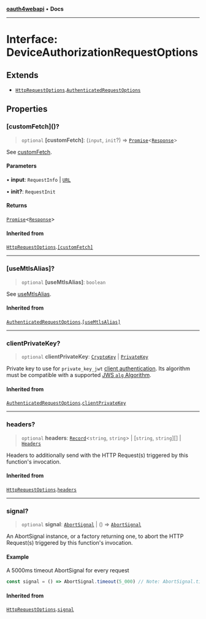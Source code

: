 [**oauth4webapi**](../README.md) • **Docs**

***

# Interface: DeviceAuthorizationRequestOptions

## Extends

- [`HttpRequestOptions`](HttpRequestOptions.md).[`AuthenticatedRequestOptions`](AuthenticatedRequestOptions.md)

## Properties

### \[customFetch\]()?

> `optional` **\[customFetch\]**: (`input`, `init`?) => [`Promise`](https://developer.mozilla.org/docs/Web/JavaScript/Reference/Global_Objects/Promise)\<[`Response`](https://developer.mozilla.org/docs/Web/API/Response)\>

See [customFetch](../variables/customFetch.md).

#### Parameters

• **input**: `RequestInfo` \| [`URL`](https://developer.mozilla.org/docs/Web/API/URL)

• **init?**: `RequestInit`

#### Returns

[`Promise`](https://developer.mozilla.org/docs/Web/JavaScript/Reference/Global_Objects/Promise)\<[`Response`](https://developer.mozilla.org/docs/Web/API/Response)\>

#### Inherited from

[`HttpRequestOptions`](HttpRequestOptions.md).[`[customFetch]`](HttpRequestOptions.md#%5Bcustomfetch%5D)

***

### \[useMtlsAlias\]?

> `optional` **\[useMtlsAlias\]**: `boolean`

See [useMtlsAlias](../variables/useMtlsAlias.md).

#### Inherited from

[`AuthenticatedRequestOptions`](AuthenticatedRequestOptions.md).[`[useMtlsAlias]`](AuthenticatedRequestOptions.md#%5Busemtlsalias%5D)

***

### clientPrivateKey?

> `optional` **clientPrivateKey**: [`CryptoKey`](https://developer.mozilla.org/docs/Web/API/CryptoKey) \| [`PrivateKey`](PrivateKey.md)

Private key to use for `private_key_jwt`
[client authentication](../type-aliases/ClientAuthenticationMethod.md). Its algorithm must be compatible with
a supported [JWS `alg` Algorithm](../type-aliases/JWSAlgorithm.md).

#### Inherited from

[`AuthenticatedRequestOptions`](AuthenticatedRequestOptions.md).[`clientPrivateKey`](AuthenticatedRequestOptions.md#clientprivatekey)

***

### headers?

> `optional` **headers**: [`Record`](https://www.typescriptlang.org/docs/handbook/utility-types.html#recordkeys-type)\<`string`, `string`\> \| [`string`, `string`][] \| [`Headers`](https://developer.mozilla.org/docs/Web/API/Headers)

Headers to additionally send with the HTTP Request(s) triggered by this function's invocation.

#### Inherited from

[`HttpRequestOptions`](HttpRequestOptions.md).[`headers`](HttpRequestOptions.md#headers)

***

### signal?

> `optional` **signal**: [`AbortSignal`](https://developer.mozilla.org/docs/Web/API/AbortSignal) \| () => [`AbortSignal`](https://developer.mozilla.org/docs/Web/API/AbortSignal)

An AbortSignal instance, or a factory returning one, to abort the HTTP Request(s) triggered by
this function's invocation.

#### Example

A 5000ms timeout AbortSignal for every request

```js
const signal = () => AbortSignal.timeout(5_000) // Note: AbortSignal.timeout may not yet be available in all runtimes.
```

#### Inherited from

[`HttpRequestOptions`](HttpRequestOptions.md).[`signal`](HttpRequestOptions.md#signal)
